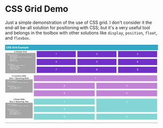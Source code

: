 
# CSS Grid Demo

Just a simple demonstration of the use of CSS grid. I don't consider it the end-all be-all solution for positioning with CSS; but it's a very useful tool and belongs in the toolbox with other solutions like `display`, `position`, `float`, and `flexbox`. 

![Screenshot](./example.png "Screenshot")